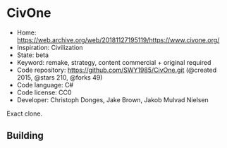 # CivOne

- Home: https://web.archive.org/web/20181127195119/https://www.civone.org/
- Inspiration: Civilization
- State: beta
- Keyword: remake, strategy, content commercial + original required
- Code repository: https://github.com/SWY1985/CivOne.git (@created 2015, @stars 210, @forks 49)
- Code language: C#
- Code license: CC0
- Developer: Christoph Donges, Jake Brown, Jakob Mulvad Nielsen

Exact clone.

## Building
